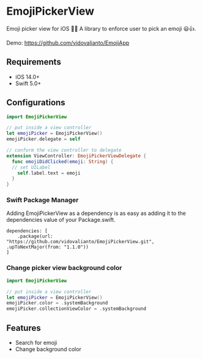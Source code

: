# EmojiPickerView

Emoji picker view for iOS 📲🍎
A library to enforce user to pick an emoji 😃👍.

Demo: https://github.com/vidovalianto/EmojiApp

## Requirements
* iOS 14.0+
* Swift 5.0+

## Configurations
```Swift
import EmojiPickerView

// put inside a view controller
let emojiPicker = EmojiPickerView()
emojiPicker.delegate = self

// conform the view controller to delegate
extension ViewController: EmojiPickerViewDelegate {
  func emojiDidClicked(emoji: String) {
  // set UILabel
    self.label.text = emoji
  }
}
```
### Swift Package Manager
Adding EmojiPickerView as a dependency is as easy as adding it to the dependencies value of your Package.swift.

```
dependencies: [
    .package(url: "https://github.com/vidovalianto/EmojiPickerView.git", .upToNextMajor(from: "1.1.0"))
]
```

### Change picker view background color
```Swift
import EmojiPickerView

// put inside a view controller
let emojiPicker = EmojiPickerView()
emojiPicker.color = .systemBackground
emojiPicker.collectionViewColor = .systemBackground
```

## Features
* Search for emoji
* Change background color
